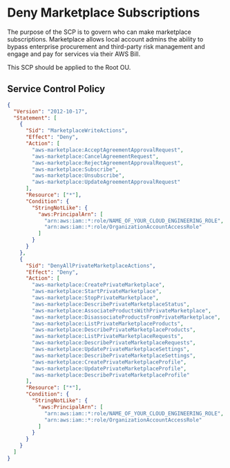 # Deny Marketplace Subscriptions

The purpose of the SCP is to govern who can make marketplace subscriptions. Marketplace allows local account admins the ability to bypass enterprise procurement and third-party risk management and engage and pay for services via their AWS Bill.

This SCP should be applied to the Root OU.

## Service Control Policy
```json
{
  "Version": "2012-10-17",
  "Statement": [
    {
      "Sid": "MarketplaceWriteActions",
      "Effect": "Deny",
      "Action": [
        "aws-marketplace:AcceptAgreementApprovalRequest",
        "aws-marketplace:CancelAgreementRequest",
        "aws-marketplace:RejectAgreementApprovalRequest",
        "aws-marketplace:Subscribe",
        "aws-marketplace:Unsubscribe",
        "aws-marketplace:UpdateAgreementApprovalRequest"
      ],
      "Resource": ["*"],
      "Condition": {
        "StringNotLike": {
          "aws:PrincipalArn": [
            "arn:aws:iam::*:role/NAME_OF_YOUR_CLOUD_ENGINEERING_ROLE",
            "arn:aws:iam::*:role/OrganizationAccountAccessRole"
          ]
        }
      }
    },
    {
      "Sid": "DenyAllPrivateMarketplaceActions",
      "Effect": "Deny",
      "Action": [
        "aws-marketplace:CreatePrivateMarketplace",
        "aws-marketplace:StartPrivateMarketplace",
        "aws-marketplace:StopPrivateMarketplace",
        "aws-marketplace:DescribePrivateMarketplaceStatus",
        "aws-marketplace:AssociateProductsWithPrivateMarketplace",
        "aws-marketplace:DisassociateProductsFromPrivateMarketplace",
        "aws-marketplace:ListPrivateMarketplaceProducts",
        "aws-marketplace:DescribePrivateMarketplaceProducts",
        "aws-marketplace:ListPrivateMarketplaceRequests",
        "aws-marketplace:DescribePrivateMarketplaceRequests",
        "aws-marketplace:UpdatePrivateMarketplaceSettings",
        "aws-marketplace:DescribePrivateMarketplaceSettings",
        "aws-marketplace:CreatePrivateMarketplaceProfile",
        "aws-marketplace:UpdatePrivateMarketplaceProfile",
        "aws-marketplace:DescribePrivateMarketplaceProfile"
      ],
      "Resource": ["*"],
      "Condition": {
        "StringNotLike": {
          "aws:PrincipalArn": [
            "arn:aws:iam::*:role/NAME_OF_YOUR_CLOUD_ENGINEERING_ROLE",
            "arn:aws:iam::*:role/OrganizationAccountAccessRole"
          ]
        }
      }
    }
  ]
}



```
